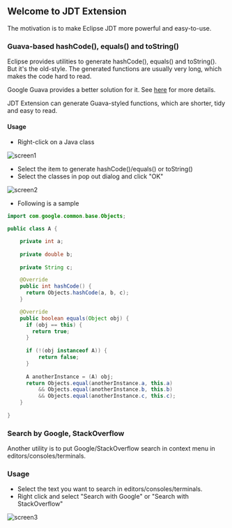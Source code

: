 ## Welcome to JDT Extension

The motivation is to make Eclipse JDT more powerful and easy-to-use.

### Guava-based hashCode(), equals() and toString()

Eclipse provides utilities to generate hashCode(), equals() and toString(). But it's the old-style. The generated functions are usually very long, which makes the code hard to read.

Google Guava provides a better solution for it. See [here](https://github.com/google/guava/wiki/CommonObjectUtilitiesExplained) for more details.

JDT Extension can generate Guava-styled functions, which are shorter, tidy and easy to read.

#### Usage

* Right-click on a Java class

![screen1](https://bloodlee.github.io/img/jdt-extension-screen5.png)

* Select the item to generate hashCode()/equals() or toString()
* Select the classes in pop out dialog and click "OK"

![screen2](https://bloodlee.github.io/img/jdt-extension-screen3.png)

* Following is a sample

```java
import com.google.common.base.Objects;

public class A {

	private int a;
	
	private double b;
	
	private String c;

	@Override
	public int hashCode() {
	  return Objects.hashCode(a, b, c);
	}

	@Override
	public boolean equals(Object obj) {
	  if (obj == this) {
	    return true;
	  }
	  
	  if (!(obj instanceof A)) {
	      return false;
	  }
	  
	  A anotherInstance = (A) obj;
	  return Objects.equal(anotherInstance.a, this.a)
	      && Objects.equal(anotherInstance.b, this.b)
	      && Objects.equal(anotherInstance.c, this.c);
	}
	
}

```

### Search by Google, StackOverflow

Another utility is to put Google/StackOverflow search in context menu in editors/consoles/terminals.

### Usage

* Select the text you want to search in editors/consoles/terminals.
* Right click and select "Search with Google" or "Search with StackOverflow"

![screen3](https://bloodlee.github.io/img/jdt-extension-screen4.png)

